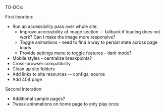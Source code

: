 TO-DOs:

First iteration:

- Run an accessibility pass over whole site:
  - Improve accessibility of image section -- fallback if loading does not work? Can I make the image more responsive?
  - Toggle animations - need to find a way to persist state across page loads
  - Provide settings menu to toggle features - dark mode?
- Mobile styles - centralize breakpoints?
- Cross-browser compatibility
- Clean up site folders
- Add links to site resources -- configs, source
- Add 404 page

Second interation:

- Additional sample pages?
- Tweak aninmations on home page to only play once
